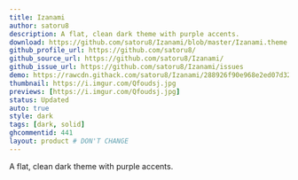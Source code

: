 ```yaml
---
title: Izanami
author: satoru8
description: A flat, clean dark theme with purple accents.
download: https://github.com/satoru8/Izanami/blob/master/Izanami.theme.css
github_profile_url: https://github.com/satoru8/
github_source_url: https://github.com/satoru8/Izanami/
github_issue_url: https://github.com/satoru8/Izanami/issues
demo: https://rawcdn.githack.com/satoru8/Izanami/288926f90e968e2ed07d32016b735e4282404bd1/Izanami.theme.css
thumbnail: https://i.imgur.com/Qfoudsj.jpg
previews: [https://i.imgur.com/Qfoudsj.jpg]
status: Updated
auto: true
style: dark
tags: [dark, solid]
ghcommentid: 441
layout: product # DON'T CHANGE
---
```

A flat, clean dark theme with purple accents.